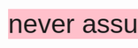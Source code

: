 <html>
  <head>
    <style>
      .scrolling-text {
        background-color: pink;
        font-family: "Comic Sans MS", cursive, sans-serif;
        font-size: 48px;
        white-space: nowrap;
        overflow: hidden;
        animation: scrolling-text 10s linear infinite;
      }
      @keyframes scrolling-text {
        from {
          transform: translateX(100%);
        }
        to {
          transform: translateX(-100%);
        }
      }
    </style>
  </head>
  <body>
    <div class="scrolling-text">never assume in life.. dont think that carrot big because carrot big leaf because small leaf carrot big not leaf big size</div>
  </body>
</html>


<html>
  <head>
    <style>
      body {
        background-image: url("https://i.imgur.com/lkgMab8.gif");
  background-size: cover;
  background-position: center;
        background-repeat: no-repeat;
      }
    </style>
  </head>
  <body>
  </body>
</html>
